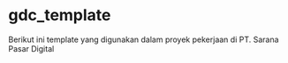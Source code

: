 # gdc_template
Berikut ini template yang digunakan dalam proyek pekerjaan di PT. Sarana Pasar Digital
